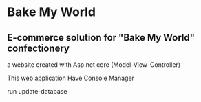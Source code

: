 # Bake My World

## E-commerce solution for "Bake My World" confectionery

a website created with Asp.net core (Model-View-Controller)

This web application Have Console Manager

run update-database
